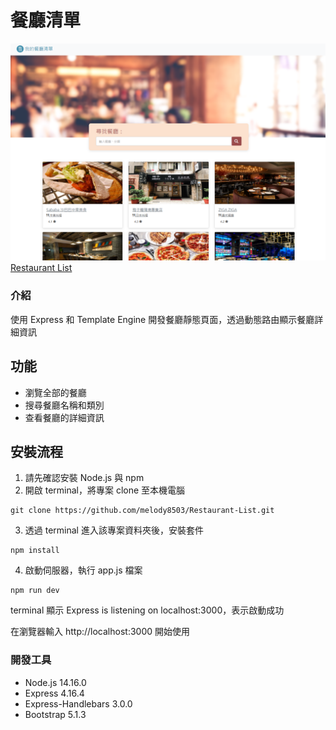 # 餐廳清單

![image](https://github.com/melody8503/Restaurant-List/blob/main/public/image/restaurantList.png)
[Restaurant List](https://melody8503.github.io/Restaurant-List/)

### 介紹

使用 Express 和 Template Engine 開發餐廳靜態頁面，透過動態路由顯示餐廳詳細資訊

## 功能

- 瀏覽全部的餐廳
- 搜尋餐廳名稱和類別
- 查看餐廳的詳細資訊

## 安裝流程

1. 請先確認安裝 Node.js 與 npm
2. 開啟 terminal，將專案 clone 至本機電腦

```
git clone https://github.com/melody8503/Restaurant-List.git
```

3. 透過 terminal 進入該專案資料夾後，安裝套件

```
npm install
```

4. 啟動伺服器，執行 app.js 檔案

```
npm run dev
```

terminal 顯示 Express is listening on localhost:3000，表示啟動成功

在瀏覽器輸入 http://localhost:3000 開始使用

### 開發工具

- Node.js 14.16.0
- Express 4.16.4
- Express-Handlebars 3.0.0
- Bootstrap 5.1.3
